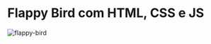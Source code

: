 # Flappy Bird com HTML, CSS e JS

![flappy-bird](https://user-images.githubusercontent.com/51065082/96207009-26e41880-0f38-11eb-8fe1-d0b75e1d2fb8.png)


